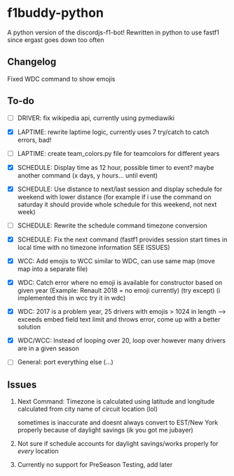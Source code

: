 # f1buddy-python

A python version of the discordjs-f1-bot! 
Rewritten in python to use fastf1 since ergast goes down too often

## Changelog

Fixed WDC command to show emojis


## To-do
- [ ] DRIVER: fix wikipedia api, currently using pymediawiki
- [x] LAPTIME: rewrite laptime logic, currently uses 7 try/catch to catch errors, bad!
- [ ] LAPTIME: create team_colors.py file for teamcolors for different years
- [x] SCHEDULE: Display time as 12 hour, possible timer to event? maybe another command (x days, y hours... until event)
- [x] SCHEDULE: Use distance to next/last session and display schedule for weekend with lower distance
    (for example if i use the command on saturday it should provide whole schedule for this weekend, not next week)
- [ ] SCHEDULE: Rewrite the schedule command timezone conversion
- [x] SCHEDULE: Fix the next command (fastf1 provides session start times in local time with no timezone information SEE ISSUES)
- [x] WCC: Add emojis to WCC similar to WDC, can use same map (move map into a separate file)
- [x] WDC: Catch error where no emoji is available for constructor based on given year (Example: Renault 2018 = no emoji currently) (try except) (i implemented this in wcc try it in wdc)
- [x] WDC: 2017 is a problem year, 25 drivers with emojis > 1024 in length --> exceeds embed field text limit and throws error, come up with a better solution
- [x] WDC/WCC: Instead of looping over 20, loop over however many drivers are in a given season


- [ ] General: port everything else (...)
## Issues

1.  Next Command: Timezone is calculated using latitude and longitude calculated from city name of circuit location (lol)

    sometimes is inaccurate and doesnt always convert to EST/New York properly because of daylight savings (ik you got me jubayer)

2. Not sure if schedule accounts for daylight savings/works properly for *every* location

3. Currently no support for PreSeason Testing, add later

